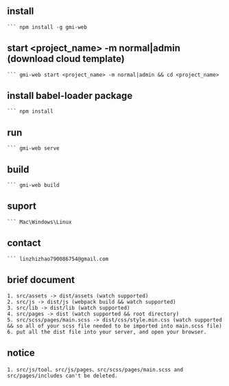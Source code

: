## install
    ``` npm install -g gmi-web

## start <project_name> -m normal|admin (download cloud template)
    ``` gmi-web start <project_name> -m normal|admin && cd <project_name>

## install babel-loader package
    ``` npm install

## run
    ``` gmi-web serve

## build
    ``` gmi-web build

## suport
    ``` Mac\Windows\Linux

## contact
    ``` linzhizhao790086754@gmail.com

## brief document
    1. src/assets -> dist/assets (watch supported)
    2. src/js -> dist/js (webpack build && watch supported)
    3. src/lib -> dist/lib (watch supported)
    4. src/pages -> dist (watch supported && root directory)
    5. src/scss/pages/main.scss -> dist/css/style.min.css (watch supported && so all of your scss file needed to be imported into main.scss file)
    6. put all the dist file into your server, and open your browser.

## notice
    1. src/js/tool、src/js/pages、src/scss/pages/main.scss and src/pages/includes can't be deleted.